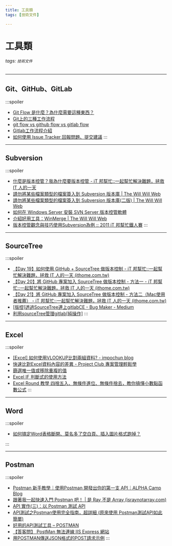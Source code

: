 ```yaml
---
title: 工具類
tags: [技術文件]

---
```


# 工具類
###### tags: `技術文件`

---
## Git、GitHub、GitLab
:::spoiler
- [Git Flow 是什麼？為什麼需要這種東西？](https://gitbook.tw/chapters/gitflow/why-need-git-flow)
- [Git上的三種工作流程](https://medium.com/i-think-so-i-live/git%E4%B8%8A%E7%9A%84%E4%B8%89%E7%A8%AE%E5%B7%A5%E4%BD%9C%E6%B5%81%E7%A8%8B-10f4f915167e)
- [git flow vs github flow vs gitlab flow](https://github.com/lf2lf211/WorkFlow/blob/master/README.md)
- [Gitlab工作流程介紹](https://ithelp.ithome.com.tw/articles/10299568?sc=iThelpR)
- [如何使用 Issue Tracker 回報問題、提交建議](https://github.com/g0v/dev/wiki/%E5%A6%82%E4%BD%95%E4%BD%BF%E7%94%A8-Issue-Tracker-%E5%9B%9E%E5%A0%B1%E5%95%8F%E9%A1%8C%E3%80%81%E6%8F%90%E4%BA%A4%E5%BB%BA%E8%AD%B0)
:::

---
## Subversion
:::spoiler
- [什麼是版本控管？我為什麼要版本控管 - iT 邦幫忙::一起幫忙解決難題，拯救 IT 人的一天](https://ithelp.ithome.com.tw/articles/10075691)
- [請勿將某些檔案類型的檔案簽入到 Subversion 版本庫 | The Will Will Web](https://blog.miniasp.com/post/2008/02/19/Do-not-commit-these-file-type-into-subversion-repository)
- [請勿將某些檔案類型的檔案簽入到 Subversion 版本庫(二版) | The Will Will Web](https://blog.miniasp.com/post/2012/03/30/Do-not-commit-these-file-type-into-subversion-repository-2)
- [如何在 Windows Server 安裝 SVN Server 版本控管軟體](https://blog.hungwin.com.tw/windows-server-svn-server-install/)
- [介紹好用工具：WinMerge | The Will Will Web](https://blog.miniasp.com/post/2008/05/11/Useful-Tools-WinMerge)
- [版本控管觀念與技巧使用Subversion為例 :: 2011 iT 邦幫忙鐵人賽](https://ithelp.ithome.com.tw/users/20009533/ironman/243)
:::

---
## SourceTree
:::spoiler
- [【Day 19】如何使用 GitHub + SourceTree 做版本控制 - iT 邦幫忙::一起幫忙解決難題，拯救 IT 人的一天 (ithome.com.tw)](https://ithelp.ithome.com.tw/articles/10248642)
- [【Day 20】將 GitHub 專案加入 SourceTree 做版本控制 - 方法一 - iT 邦幫忙::一起幫忙解決難題，拯救 IT 人的一天 (ithome.com.tw)](https://ithelp.ithome.com.tw/articles/10249133)
- [【Day 21】將 GitHub 專案加入 SourceTree 做版本控制 - 方法二（Mac使用者推薦） - iT 邦幫忙::一起幫忙解決難題，拯救 IT 人的一天 (ithome.com.tw)](https://ithelp.ithome.com.tw/articles/10249717)
- [[版控]透過SourceTree連上gitlabCE - Bug Maker - Medium](https://medium.com/%E7%A2%BC%E8%BE%B2%E6%97%A5%E8%A8%98/%E7%89%88%E6%8E%A7-%E9%80%8F%E9%81%8Esourcetree%E9%80%A3%E4%B8%8Agitlabce-53f4005b3438)
- [利用sourceTree管理gitlab[純操作]](https://www.796t.com/content/1546857911.html)
:::

---
## Excel
:::spoiler
- [[Excel] 如何使用VLOOKUP比對兩組資料? - impochun blog](https://blog.impochun.com/excel-use-vlookup-to-verify-data/)
- [快速比對Excel資料內容的差異 - Project Club 專案管理輕鬆學](https://www.projectclub.com.tw/hard-power/excel-explorer/1710-excel-inquire.html)
- [篩選唯一值或移除重複的值](https://support.microsoft.com/zh-tw/office/%E7%AF%A9%E9%81%B8%E5%94%AF%E4%B8%80%E5%80%BC%E6%88%96%E7%A7%BB%E9%99%A4%E9%87%8D%E8%A4%87%E7%9A%84%E5%80%BC-ccf664b0-81d6-449b-bbe1-8daaec1e83c2)
- [Excel IF 判斷式的使用方法](https://blog.longwin.com.tw/2022/04/office-excel-if-how-to-use-2022/)
- [Excel Round 教學 四捨五入、無條件進位、無條件捨去，教你搞懂小數點函數公式](https://hugo3c.tw/archives/23750#Excel_%E6%A6%82%E6%95%B8%E5%85%AC%E5%BC%8F%EF%BC%9A%E5%9B%9B%E6%8D%A8%E4%BA%94%E5%85%A5_ROUND)
:::

---
## Word
:::spoiler
- [如何搞定Word表格斷開、莫名多了空白頁、插入圖片格式跑掉？](https://www.youtube.com/watch?v=TGs3xWCjVE4)

:::

---
## Postman
:::spoiler
- [Postman 新手教學｜使用Postman 開發出你的第一支 API｜ALPHA Camp Blog](https://tw.alphacamp.co/blog/postman-api-tutorial-for-beginners)
- [跟著我一起快速入門 Postman 吧！ | 是 Ray 不是 Array (israynotarray.com)](https://israynotarray.com/other/20211207/427026/)
- [API 實作(三)：以 Postman 測試 API](https://noob.tw/postman/)
- [API測試之Postman使用完全指南，超詳細 (原來使用 Postman測試API如此簡單)](https://www.gushiciku.cn/pl/gzmd/zh-tw)
- [好用的API測試工具 – POSTMAN](https://claire-chang.com/2019/10/13/%E5%A5%BD%E7%94%A8%E7%9A%84api%E6%B8%AC%E8%A9%A6%E5%B7%A5%E5%85%B7-postman/)
- [【答客問】 PostMan 無法連線 IIS Express 網站](https://blog.darkthread.net/blog/postman-cant-test-iisexress/)
- [用POSTMAN傳送JSON格式的POST請求示例](https://www.itread01.com/article/1536022677.html) 
:::